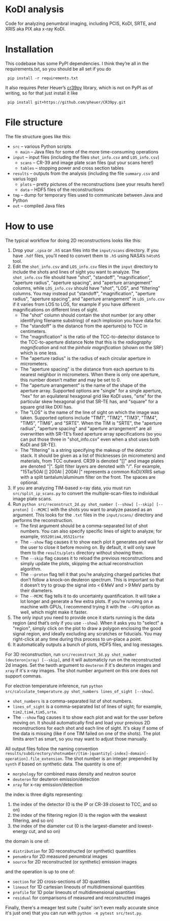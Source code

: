 KoDI analysis
=============

Code for analyzing penumbral imaging, including PCIS, KoDI, SRTE, and XRIS aka PIX aka x-ray KoDI.

# Installation

This codebase has some PyPI dependencies.
I think they’re all in the requirements.txt, so you should be all set if you do
~~~~
 pip install -r requirements.txt
~~~~

It also requires Peter Heuer’s [cr39py](https://github.com/pheuer/CR39py) library, which is not on PyPI as of writing,
so for that just install it like
~~~~
 pip install git+https://github.com/pheuer/CR39py.git
~~~~

# File structure

The file structure goes like this:
- `src` – various Python scripts
    - `main` – Java files for some of the more time-consuming operations
- `input` – input files (including the files `shot_info.csv` and `LOS_info.csv`)
  - `scans` – CR-39 and image plate scan files (put your scans here!)
  - `tables` – stopping power and cross section tables
- `results` – outputs from the analysis (including the file `summary.csv` and varius logs)
  - `plots` – pretty pictures of the reconstructions (see your results here!)
  - `data` – HDF5 files of the reconstructions
- `tmp` – dump for temporary files used to communicate between Java and Python
- `out` – compiled Java files

# How to use

The typical workflow for doing 2D reconstructions looks like this:
1. Drop your `.cpsa` or `.h5` scan files into the `input/scans` directory.
   If you have `.hdf` files, you’ll need to convert them to `.h5` using NASA’s `h4toh5` tool.
2. Edit the `shot_info.csv` and `LOS_info.csv` files in the `input` directory to include the shots and lines of sight you want to analyze.
   The `shot_info.csv` file should have "shot", "standoff", "magnification", "aperture radius", "aperture spacing", and "aperture arrangement" columns,
   while `LOS_info.csv` should have "shot", "LOS", and "filtering" columns.
   You may instead put "standoff", "magnification", "aperture radius", "aperture spacing", and "aperture arrangement" in `LOS_info.csv` if it varies from LOS to LOS,
   for example if you have different magnifications on different lines of sight.
   - The "shot" column should contain the shot number (or any other identifying filename substring) of each implosion you have data for.
   - The "standoff" is the distance from the aperture(s) to TCC in centimeters.
   - The "magnification" is the ratio of the TCC-to-detector distance to the TCC-to-aperture distance
     Note that this is the *radiography magnification* and not the *pinhole magnification* (shown on the SRF) which is one less.
   - The "aperture radius" is the radius of each circular aperture in micrometers.
   - The "aperture spacing" is the distance from each aperture to its nearest neighbor in micrometers.
     When there is only one aperture, this number doesn’t matter and may be set to 0.
   - The "aperture arrangement" is the name of the shape of the aperture array.
     Supported options are "single" for a single aperture, "hex" for an equilateral hexagonal grid like KoDI uses,
     "srte" for the particular skew hexagonal grid that SR-TE has, and "square" for a square grid like DIXI has.
   - The "LOS" is the name of the line of sight on which the image was taken.
     Supported options include "TIM1", "TIM2", "TIM3", "TIM4", "TIM5", "TIM6", and "SRTE".
     When the TIM is "SRTE", the "aperture radius", "aperture spacing" and "aperture arrangement" are all overwritten with SR-TE’s fixed aperture array specifications
     (so you can put those three in "shot_info.csv" even when a shot uses both KoDI and SR-TE).
   - The "filtering" is a string specifying the makeup of the detector stack.
     It should be given as a list of thicknesses (in micrometers) and materials, from TCC outward.
     CR39 is denoted "[]" and image plates are denoted "|".
     Split filter layers are denoted with "/".
     For example, "15Ta/50Al [] 200Al | 200Al |" represents a common KoDI/XRIS setup with a split tantalum/aluminum filter on the front.
     The spaces are optional.
3. If you are analyzing TIM-based x-ray data, you must run `src/split_ip_scans.py`
   to convert the multiple-scan-files to individual image plate scans.
4. Run `python src/reconstruct_2d.py shot_number [--show] [--skip] [--proton] [--MCMC]` with the shots you want to analyze passed as an argument.
   This looks for the `.txt` files in the `input/scans/` directory and performs the reconstruction.
   - The first argument should be a comma-separated list of shot numbers.
     You can also specify specific lines of sight to analyze; for example, `95520tim4,95521srte`
   - The `--show` flag causes it to show each plot it generates and wait for the user to close it
     before moving on.  By default, it will only save them to the `results/plots` directory without showing them.
   - The `--skip` flag causes it to reload the previous reconstructions and simply update the plots,
     skipping the actual reconstruction algorithm.
   - The `--proton` flag tell it that you’re analyzing charged particles that don’t follow a knock-on deuteron spectrum.
     This is important so that it doesn’t try to group the signal into < 6 MeV and > 9 MeV parts by their diameters.
   - The `--MCMC` flag tells it to do uncertainty quantification.  It will take a lot longer and generate a few extra plots.
     If you're running on a machine with GPUs, I recommend trying it with the `--GPU` option as well, which might make it faster.
5. The only input you need to provide once it starts running is the data region (and that’s only if you use `--show`).
   When it asks you to "select" a "region", simply click on the plot to draw a polygon enclosing the good signal region,
   and ideally excluding any scratches or fiducials.
   You may right-click at any time during this process to un-place a point.
6. It automatically outputs a bunch of plots, HDF5 files, and log messages.

For 3D reconstruction, run `src/reconstruct_3d.py shot_number (deuteron|xray) [--skip]`,
and it will automaticly run on the reconstructed 2d images.
Set the twoth argument to `deuteron` if it's deuteron images and `xray` if it's x-ray images.
The shot number argument on this one does not support commas.

For electron temperature inference, run `python src/calculate_temperature.py shot_numbers lines_of_sight [--show]`.
- `shot_numbers` is a comma-separated list of shot numbers.
- `lines_of_sight` is a comma-separated list of lines of sight; for example, `tim2,tim4,tim5,srte`.
- The `--show` flag causes it to show each plot and wait for the user before moving on.
It should automatically find and load your previous 2D reconstructions for each shot and each line of sight.
It's okay if some of the data is missing (like if one TIM failed on one of the shots).
The plot limits aren't as smart, so you may want to adjust those manually.

All output files follow the naming convention `results/subdirectory/shotnumber/[tim-]quantity[-index]-domain[-operation].file_extension`.
The shot number is an integer prepended by `synth` if based on synthetic data.
The quantity is one of:
- `morphology` for combined mass density and neutron source
- `deuteron` for deuteron emission/detection
- `xray` for x-ray emission/detection

the index is three digits representing:
1. the index of the detector (0 is the IP or CR-39 closest to TCC, and so on)
2. the index of the filtering region (0 is the region with the weakest filtering, and so on)
3. the index of the diameter cut (0 is the largest-diameter and lowest-energy cut, and so on)

the domain is one of:
- `distribution` for 3D reconstructed (or synthetic) quantities
- `penumbra` for 2D measured penumbral images
- `source` for 2D reconstructed (or synthetic) emission images

and the operation is up to one of:
- `section` for 2D cross-sections of 3D quantities
- `lineout` for 1D cartesian lineouts of multidimensional quantities
- `profile` for 1D polar lineouts of multidimensional quantities
- `residual` for comparisons of measured and reconstructed images

Finally, there's a meager test suite ('suite' isn't even really accurate since it's just one) that you can run with `python -m pytest src/test.py`.
